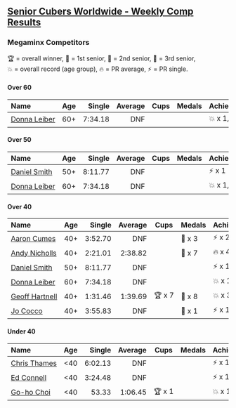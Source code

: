 <style>table {white-space: nowrap;}</style>

## [Senior Cubers Worldwide - Weekly Comp Results](/scw-comp/results/)
### Megaminx Competitors

<span style="white-space: nowrap;">🏆 = overall winner</span>, <span style="white-space: nowrap;">🥇 = 1st senior</span>, <span style="white-space: nowrap;">🥈 = 2nd senior</span>, <span style="white-space: nowrap;">🥉 = 3rd senior</span>, <span style="white-space: nowrap;">💥 = overall record (age group)</span>, <span style="white-space: nowrap;">🔥 = PR average</span>, <span style="white-space: nowrap;">⚡ = PR single</span>.

#### Over 60

| Name | Age | Single | Average | Cups | Medals | Achievements |
| :-- | :--: | --: | --: | :--: | :-- | :-- |
| [Donna Leiber](../../persons/donna_leiber/minx.md) | 60+ | 7:34.18 | DNF |  |  | 💥 x 1, ⚡ x 1 |

#### Over 50

| Name | Age | Single | Average | Cups | Medals | Achievements |
| :-- | :--: | --: | --: | :--: | :-- | :-- |
| [Daniel Smith](../../persons/daniel_smith/minx.md) | 50+ | 8:11.77 | DNF |  |  | ⚡ x 1 |
| [Donna Leiber](../../persons/donna_leiber/minx.md) | 60+ | 7:34.18 | DNF |  |  | 💥 x 1, ⚡ x 1 |

#### Over 40

| Name | Age | Single | Average | Cups | Medals | Achievements |
| :-- | :--: | --: | --: | :--: | :-- | :-- |
| [Aaron Cumes](../../persons/aaron_cumes/minx.md) | 40+ | 3:52.70 | DNF |  | 🥉 x 3 | ⚡ x 2 |
| [Andy Nicholls](../../persons/andy_nicholls/minx.md) | 40+ | 2:21.01 | 2:38.82 |  | 🥈 x 7 | 🔥 x 4, ⚡ x 4 |
| [Daniel Smith](../../persons/daniel_smith/minx.md) | 50+ | 8:11.77 | DNF |  |  | ⚡ x 1 |
| [Donna Leiber](../../persons/donna_leiber/minx.md) | 60+ | 7:34.18 | DNF |  |  | 💥 x 1, ⚡ x 1 |
| [Geoff Hartnell](../../persons/geoff_hartnell/minx.md) | 40+ | 1:31.46 | 1:39.69 | 🏆 x 7 | 🥇 x 8 | 💥 x 3, 🔥 x 2, ⚡ x 3 |
| [Jo Cocco](../../persons/jo_cocco/minx.md) | 40+ | 3:55.83 | DNF |  | 🥉 x 1 | ⚡ x 1 |

#### Under 40

| Name | Age | Single | Average | Cups | Medals | Achievements |
| :-- | :--: | --: | --: | :--: | :-- | :-- |
| [Chris Thames](../../persons/chris_thames/minx.md) | <40 | 6:02.13 | DNF |  |  | ⚡ x 1 |
| [Ed Connell](../../persons/ed_connell/minx.md) | <40 | 3:24.48 | DNF |  |  | ⚡ x 1 |
| [Go-ho Choi](../../persons/go_ho_choi/minx.md) | <40 | 53.33 | 1:06.45 | 🏆 x 1 |  | 💥 x 1, 🔥 x 1, ⚡ x 1 |


<!-- Global site tag (gtag.js) - Google Analytics -->
<script async src="https://www.googletagmanager.com/gtag/js?id=UA-86348435-3"></script>
<script>window.dataLayer = window.dataLayer || []; function gtag() {dataLayer.push(arguments);} gtag('js', new Date()); gtag('config', 'UA-86348435-3');</script>
